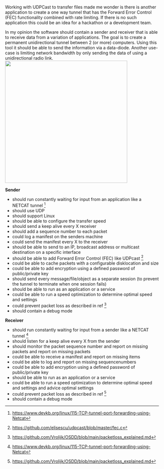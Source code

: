 Working with UDPCast to transfer files made me wonder is there is another application to create a one way tunnel that has the Forward Error Control (FEC) functionality combined with rate limiting. If there is no such application this could be an idea for a hackathon or a development team.

In my opinion the software should contain a sender and receiver that is able to receive data from a variation of applications. The goal is to create a permanent unidirectional tunnel between 2 (or more) computers. Using this tool it should be able to send the information via a data-diode. Another use-case is limiting network bandwidth by only sending the data of using a unidirectional radio link.<br>
<img src="img/netcat-diode.png" width=400>


<b>Sender</b>
- should run constantly waiting for input from an application like a NETCAT tunnel [^1]
- should use UDP 
- should support Linux
- should be able to configure the transfer speed
- should send a keep alive every X receiver
- should add a sequence number to each packet
- could log a manifest on the senders machine
- could send the manifest every X to the receiver
- should be able to send to an IP, broadcast address or multicast destination on a specific interface
- should be able to add Forward Error Control (FEC) like UDPcast [^2]
- could be able to cache packets with a configurable disklocation and size
- could be able to add encryption using a defined password of public/private key
- should send every message/file/object as a separate session (to prevent the tunnel to terminate when one session fails)
- should be able to run as an application or a service 
- could be able to run a speed optimization to determine optimal speed and settings
- could prevent packet loss as described in ref [^3]
- should contain a debug mode

<b>Receiver</b>
- should run constantly waiting for input from a sender like a NETCAT tunnel [^1]
- should listen for a keep alive every X from the sender
- should monitor the packet sequence number and report on missing packets and report on missing packets
- could be able to receive a manifest and report on missing items
- could be able to log and report on missing sequencenumbers 
- could be able to add encryption using a defined password of public/private key
- should be able to run as an application or a service 
- could be able to run a speed optimization to determine optimal speed and settings and advice optimal settings
- could prevent packet loss as described in ref [^3]
- should contain a debug mode

[^1]:  https://www.devkb.org/linux/115-TCP-tunnel-port-forwarding-using-Netcat 
[^2]:  https://github.com/elisescu/udpcast/blob/master/fec.c
[^3]: https://github.com/Vrolijk/OSDD/blob/main/packetloss_explained.md
